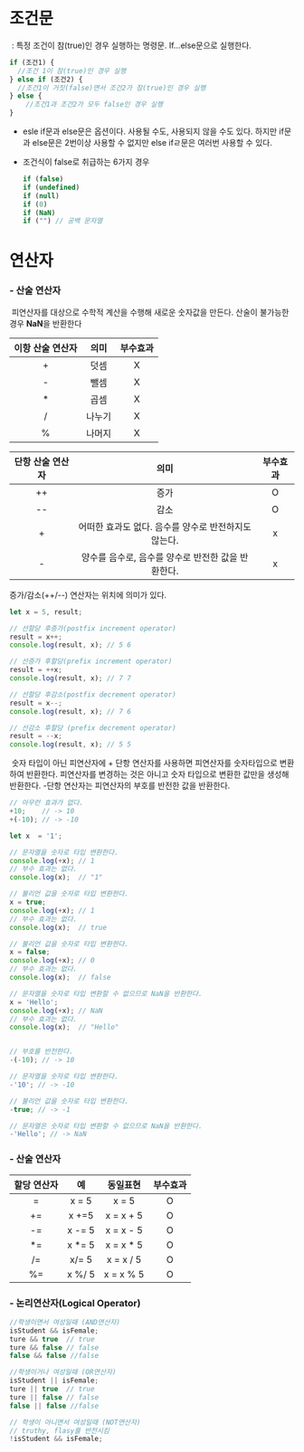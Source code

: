 

# 조건문

​	: 특정 조건이 참(true)인 경우 실행하는 명령문. If...else문으로 실행한다.

~~~ jsx
if (조건1) {
  //조건 1이 참(true)인 경우 실행
} else if (조건2) {
  //조건1이 거짓(false)면서 조건2가 참(true)인 경우 실행
} else {
	//조건1과 조건2가 모두 false인 경우 실행
}

~~~

* esle if문과 else문은 옵션이다. 사용될 수도, 사용되지 않을 수도 있다. 하지만 if문과 else문은 2번이상 사용할 수 없지만 else ifㄹ문은 여러번 사용할 수 있다. 

 - 조건식이 false로 취급하는 6가지 경우

   ~~~ javascript
   if (false)
   if (undefined)
   if (null)
   if (0)
   if (NaN)
   if ("") // 공백 문자열
   
   ~~~

   





# 연산자

 ### 	- 산술 연산자

​		피연산자를 대상으로 수학적 계산을 수행해 새로운 숫자값을 만든다. 산술이 불가능한 경우 **NaN**을 반환한다

| 이항 산술 연산자 |  의미  | 부수효과 |
| :--------------: | :----: | :------: |
|        +         |  덧셈  |    X     |
|        -         |  뺄셈  |    X     |
|        *         |  곱셈  |    X     |
|        /         | 나누기 |    X     |
|        %         | 나머지 |    X     |

| 단항 산술 연산자 |                         의미                         | 부수효과 |
| :--------------: | :--------------------------------------------------: | :------: |
|        ++        |                         증가                         |    O     |
|        --        |                         감소                         |    O     |
|        +         | 어떠한 효과도 없다. 음수를 양수로 반전하지도 않는다. |    x     |
|        -         |  양수를 음수로, 음수를 양수로 반전한 값을 반환한다.  |    x     |

증가/감소(++/--) 연산자는 위치에 의미가 있다.

```js
let x = 5, result;

// 선할당 후증가(postfix increment operator)
result = x++;
console.log(result, x); // 5 6

// 선증가 후할당(prefix increment operator)
result = ++x;
console.log(result, x); // 7 7

// 선할당 후감소(postfix decrement operator)
result = x--;
console.log(result, x); // 7 6

// 선감소 후할당 (prefix decrement operator)
result = --x;
console.log(result, x); // 5 5
```

​	숫자 타입이 아닌 피연산자에 + 단항 연산자를 사용하면 피연산자를 숫자타입으로 변환하여 반환한다. 피연산자를 변경하는 것은 아니고 숫자 타입으로 변환한 값만을 생성해 반환한다. -단항 연산자는 피연산자의 부호를 반전한 값을 반환한다. 

```js
// 아무런 효과가 없다.
+10;    // -> 10
+(-10); // -> -10

let x  = '1';

// 문자열을 숫자로 타입 변환한다.
console.log(+x); // 1
// 부수 효과는 없다.
console.log(x);  // "1"

// 불리언 값을 숫자로 타입 변환한다.
x = true;
console.log(+x); // 1
// 부수 효과는 없다.
console.log(x);  // true

// 불리언 값을 숫자로 타입 변환한다.
x = false;
console.log(+x); // 0
// 부수 효과는 없다.
console.log(x);  // false

// 문자열을 숫자로 타입 변환할 수 없으므로 NaN을 반환한다.
x = 'Hello';
console.log(+x); // NaN
// 부수 효과는 없다.
console.log(x);  // "Hello"


// 부호를 반전한다.
-(-10); // -> 10

// 문자열을 숫자로 타입 변환한다.
-'10'; // -> -10

// 불리언 값을 숫자로 타입 변환한다.
-true; // -> -1

// 문자열은 숫자로 타입 변환할 수 없으므로 NaN을 반환한다.
-'Hello'; // -> NaN
```



###		- 산술 연산자

| 할당 연산자 |   예   | 동일표현  | 부수효과 |
| :---------: | :----: | :-------: | :------: |
|      =      | x = 5  |   x = 5   |    O     |
|     +=      | x +=5  | x = x + 5 |    O     |
|     -=      | x -= 5 | x = x - 5 |    O     |
|     *=      | x *= 5 | x = x * 5 |    O     |
|     /=      | x/= 5  | x = x / 5 |    O     |
|     %=      | x %/ 5 | x = x % 5 |    O     |



### 	- 논리연산자(Logical Operator)

~~~ javascript
//학생이면서 여성일때 (AND연산자)
isStudent && isFemale; 
ture && true  // true
ture && false // false
false && false //false

//학생이거나 여성일때 (OR연산자)
isStudent || isFemale; 
ture || true  // true
ture || false // false
false || false //false

// 학생이 아니면서 여성일때 (NOT연산자)
// truthy, flasy를 반전시킴
!isStudent && isFemale;

~~~